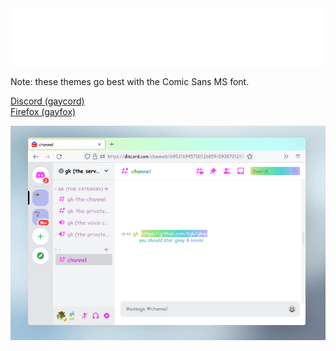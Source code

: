 <div align="center"> <img src="./gay.svg"/> </div>

Note: these themes go best with the Comic Sans MS font.

[Discord (gaycord)](./gaycord.css)  
[Firefox (gayfox)](./gayfox.css)

![demo](./gaycord-and-gayfox.gif)
